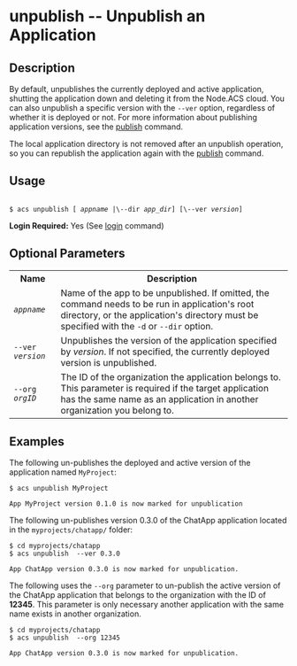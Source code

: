 
# unpublish -- Unpublish an Application

## Description

By default, unpublishes the currently deployed and active application, shutting the application down
and deleting it from the Node.ACS cloud. You can also unpublish a specific version with the `--ver`
option, regardless of whether it is deployed or not. For more information about publishing
application versions, see the [publish](#!/guide/node_cli_publish) command.

The local application directory is not removed after an unpublish operation, so you can republish
the application again with the [publish](#!/guide/node_cli_publish) command.

## Usage

<code>
$ acs unpublish [ <em>appname</em> |\--dir <em>app_dir</em>] [\--ver <em>version</em>]
</code>

**Login Required:** Yes (See [login](#!/guide/node_cli_login) command)

<!-- ## Required Parameters

<table class="doc-table">
    <tbody>
        <tr>
            <th>Name</th>
            <th>Description</th>
        </tr>

    </tbody>
</table> -->

## Optional Parameters

<table class="doc-table">
    <tbody>
        <tr>
            <th>Name</th>
            <th>Description</th>
        </tr>
        <tr>
            <td><code><em>appname</em></code></td>
            <td>Name of the app to be unpublished. If omitted, the command needs to be run
                in application's root directory, or the application's directory must be specified with the 
                <code>-d</code> or <code>--dir</code> option.</td>
        </tr>        
        <tr>
            <td><code>--ver <em>version</em></code></td>
            <td>Unpublishes the version of the application specified by <em>version</em>. 
            If not specified, the currently deployed version is unpublished.</td>
        </tr>
        <tr>
            <td><code>--org <em>orgID</em></code></td>
            <td>The ID of the organization the application belongs to.  This parameter is required
            if the target application has the same name as an application in another organization 
            you belong to.
             </td>
        </tr>
    </tbody>
</table>

## Examples

The following un-publishes the deployed and active version of the application named `MyProject`:

    $ acs unpublish MyProject
    
    App MyProject version 0.1.0 is now marked for unpublication

The following un-publishes version 0.3.0 of the ChatApp application located in the `myprojects/chatapp/` folder:

    $ cd myprojects/chatapp
    $ acs unpublish  --ver 0.3.0
    
    App ChatApp version 0.3.0 is now marked for unpublication.

The following uses the `--org` parameter to un-publish the active version of the ChatApp application that belongs to the organization 
with the ID of **12345**. This parameter is only necessary another application with the same name exists in 
another organization. 

    $ cd myprojects/chatapp
    $ acs unpublish  --org 12345
    
    App ChatApp version 0.3.0 is now marked for unpublication.


